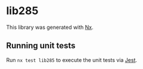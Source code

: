 # lib285

This library was generated with [Nx](https://nx.dev).


## Running unit tests

Run `nx test lib285` to execute the unit tests via [Jest](https://jestjs.io).



